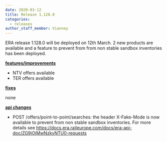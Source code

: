 ```yaml
---
date: 2020-03-12
title: Release 1.128.0
categories:
  - releases
author_staff_member: Vianney
---
```

ERA release 1.128.0 will be deployed on 12th March. 2 new products are available and a feature to prevent from from non stable sandbox inventories has been deployed.

<!--more-->

**<u>features/improvements</u>**

- NTV offers available
- TER offers available

**<u>fixes</u>**

none

**<u>api changes</u>**

- POST /offers/point-to-point/searches: the header X-Fake-Mode is now available to prevent from non stable sandbox inventories. For more details see https://docs.era.raileurope.com/docs/era-api-doc/ZG9jOjMwNzkyNTU0-requests


  
